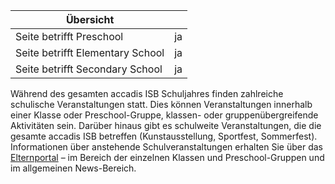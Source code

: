 | Übersicht | |
| --- | --- |
| Seite betrifft Preschool | ja |
| Seite betrifft Elementary School | ja |
| Seite betrifft Secondary School | ja |

Während des gesamten accadis ISB Schuljahres finden zahlreiche schulische Veranstaltungen statt. Dies können Veranstaltungen innerhalb einer Klasse oder Preschool-Gruppe, klassen- oder gruppenübergreifende Aktivitäten sein. Darüber hinaus gibt es schulweite Veranstaltungen, die die gesamte accadis ISB betreffen (Kunstausstellung, Sportfest, Sommerfest). Informationen über anstehende Schulveranstaltungen erhalten Sie über das [Elternportal](/de/Elternportal "Elternportal") – im Bereich der einzelnen Klassen und Preschool-Gruppen und im allgemeinen News-Bereich.